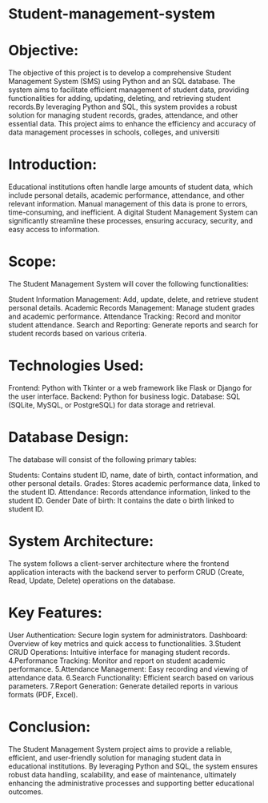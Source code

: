 # Student-management-system
# Objective:
The objective of this project is to develop a comprehensive Student Management System (SMS) using Python and an SQL database. The system aims to facilitate efficient management of student data, providing functionalities for adding, updating, deleting, and retrieving student records.By leveraging Python and SQL, this system provides a robust solution for managing student records, grades, attendance, and other essential data. This project aims to enhance the efficiency and accuracy of data management processes in schools, colleges, and universiti

# Introduction:
Educational institutions often handle large amounts of student data, which include personal details, academic performance, attendance, and other relevant information. Manual management of this data is prone to errors, time-consuming, and inefficient. A digital Student Management System can significantly streamline these processes, ensuring accuracy, security, and easy access to information.

# Scope:
The Student Management System will cover the following functionalities:

Student Information Management: Add, update, delete, and retrieve student personal details.
Academic Records Management: Manage student grades and academic performance.
Attendance Tracking: Record and monitor student attendance.
Search and Reporting: Generate reports and search for student records based on various criteria.

# Technologies Used:
Frontend: Python with Tkinter or a web framework like Flask or Django for the user interface.
Backend: Python for business logic.
Database: SQL (SQLite, MySQL, or PostgreSQL) for data storage and retrieval.

# Database Design:
The database will consist of the following primary tables:

Students: Contains student ID, name, date of birth, contact information, and other personal details.
Grades: Stores academic performance data, linked to the student ID.
Attendance: Records attendance information, linked to the student ID.
Gender
Date of birth: It contains the date o birth linked to student ID.

# System Architecture:
The system follows a client-server architecture where the frontend application interacts with the backend server to perform CRUD (Create, Read, Update, Delete) operations on the database.

# Key Features:

User Authentication: Secure login system for administrators.
Dashboard: Overview of key metrics and quick access to functionalities.
3.Student CRUD Operations: Intuitive interface for managing student records.
4.Performance Tracking: Monitor and report on student academic performance.
5.Attendance Management: Easy recording and viewing of attendance data.
6.Search Functionality: Efficient search based on various parameters.
7.Report Generation: Generate detailed reports in various formats (PDF, Excel).

# Conclusion:
The Student Management System project aims to provide a reliable, efficient, and user-friendly solution for managing student data in educational institutions. By leveraging Python and SQL, the system ensures robust data handling, scalability, and ease of maintenance, ultimately enhancing the administrative processes and supporting better educational outcomes.
